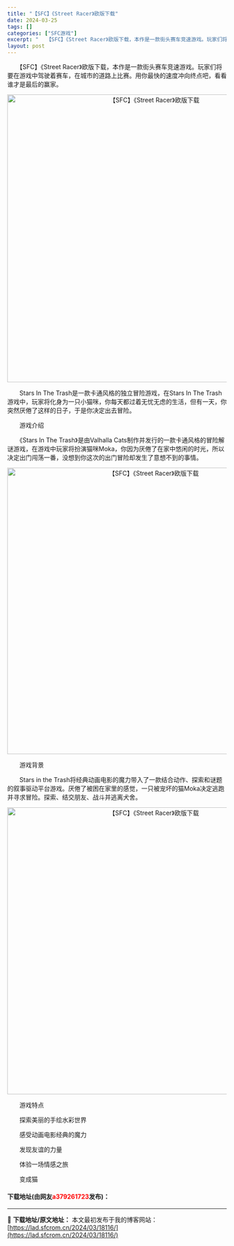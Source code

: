 ```yaml
---
title: "【SFC】《Street Racer》欧版下载"
date: 2024-03-25
tags: []
categories: ["SFC游戏"]
excerpt: "　　【SFC】《Street Racer》欧版下载，本作是一款街头赛车竞速游戏。玩家们将要在游戏中驾驶着赛车，在城市的道路上比赛。用你最快的速度冲向终点吧，看看谁才是最后的赢家。 　　Stars In The Trash是一款卡通风格的独立冒险游戏，在Stars In The Trash游戏中，玩家&hellip;"
layout: post
---
```


 <p>　　【SFC】《Street Racer》欧版下载，本作是一款街头赛车竞速游戏。玩家们将要在游戏中驾驶着赛车，在城市的道路上比赛。用你最快的速度冲向终点吧，看看谁才是最后的赢家。</p> <p align="center"><img align="" border="0" src="https://lad.sfcrom.cn/wp-content/uploads/2024/03/20240325_6600ce787ad5f.png" width="660" alt="【SFC】《Street Racer》欧版下载" /></p> <p>　　Stars In The Trash是一款卡通风格的独立冒险游戏，在Stars In The Trash游戏中，玩家将化身为一只小猫咪，你每天都过着无忧无虑的生活，但有一天，你突然厌倦了这样的日子，于是你决定出去冒险。</p> <p>　　游戏介绍</p> <p>　　《Stars In The Trash》是由Valhalla Cats制作并发行的一款卡通风格的冒险解谜游戏，在游戏中玩家将扮演猫咪Moka，你因为厌倦了在家中悠闲的时光，所以决定出门闯荡一番，没想到你这次的出门冒险却发生了意想不到的事情。</p> <p align="center"><img align="" border="0" src="https://lad.sfcrom.cn/wp-content/uploads/2024/03/20240325_6600ce7a02b17.png" width="657" alt="【SFC】《Street Racer》欧版下载" /></p> <p>　　游戏背景</p> <p>　　Stars in the Trash将经典动画电影的魔力带入了一款结合动作、探索和谜题的叙事驱动平台游戏。厌倦了被困在家里的感觉，一只被宠坏的猫Moka决定逃跑并寻求冒险。探索、结交朋友、战斗并逃离犬舍。</p> <p align="center"><img align="" border="0" src="https://lad.sfcrom.cn/wp-content/uploads/2024/03/20240325_6600ce7b61c41.png" width="658" alt="【SFC】《Street Racer》欧版下载" /></p> <p>　　游戏特点</p> <p>　　探索美丽的手绘水彩世界</p> <p>　　感受动画电影经典的魔力</p> <p>　　发现友谊的力量</p> <p>　　体验一场情感之旅</p> <p>　　变成猫</p> <p><h4>下载地址(由网友<font color="red">a379261723</font>发布)：</h4></p> 

---
📖 **下载地址/原文地址：** 本文最初发布于我的博客网站：[https://lad.sfcrom.cn/2024/03/18116/](https://lad.sfcrom.cn/2024/03/18116/)
